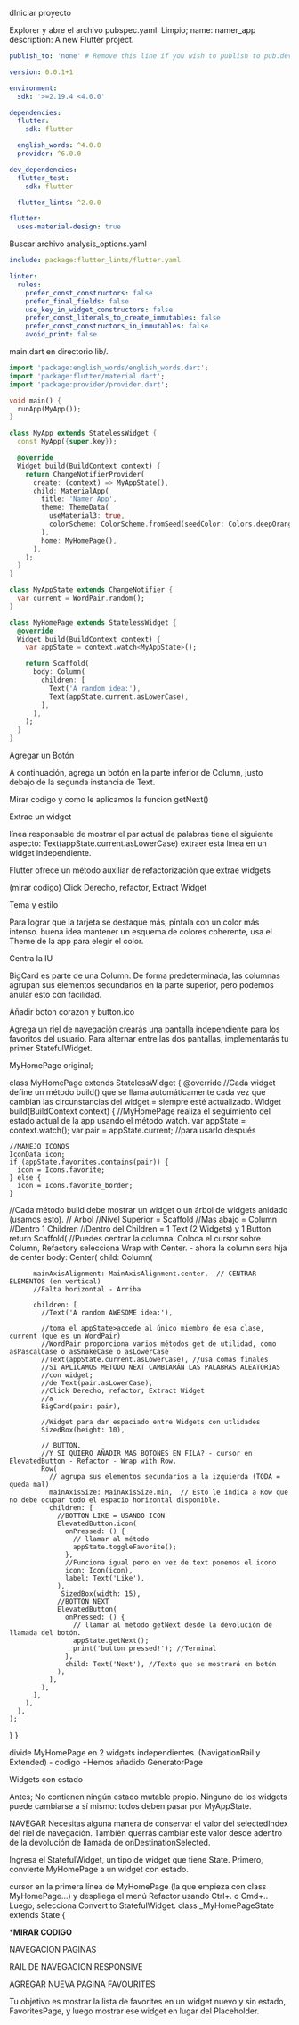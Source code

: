 dIniciar proyecto

Explorer y abre el archivo pubspec.yaml.
Limpio;
name: namer_app
description: A new Flutter project.

```yaml
publish_to: 'none' # Remove this line if you wish to publish to pub.dev

version: 0.0.1+1

environment:
  sdk: '>=2.19.4 <4.0.0'

dependencies:
  flutter:
    sdk: flutter

  english_words: ^4.0.0
  provider: ^6.0.0

dev_dependencies:
  flutter_test:
    sdk: flutter

  flutter_lints: ^2.0.0

flutter:
  uses-material-design: true
```

Buscar archivo analysis_options.yaml

```yaml
include: package:flutter_lints/flutter.yaml

linter:
  rules:
    prefer_const_constructors: false
    prefer_final_fields: false
    use_key_in_widget_constructors: false
    prefer_const_literals_to_create_immutables: false
    prefer_const_constructors_in_immutables: false
    avoid_print: false
```

main.dart en directorio lib/.

```Dart
import 'package:english_words/english_words.dart';
import 'package:flutter/material.dart';
import 'package:provider/provider.dart';

void main() {
  runApp(MyApp());
}

class MyApp extends StatelessWidget {
  const MyApp({super.key});

  @override
  Widget build(BuildContext context) {
    return ChangeNotifierProvider(
      create: (context) => MyAppState(),
      child: MaterialApp(
        title: 'Namer App',
        theme: ThemeData(
          useMaterial3: true,
          colorScheme: ColorScheme.fromSeed(seedColor: Colors.deepOrange),
        ),
        home: MyHomePage(),
      ),
    );
  }
}

class MyAppState extends ChangeNotifier {
  var current = WordPair.random();
}

class MyHomePage extends StatelessWidget {
  @override
  Widget build(BuildContext context) {
    var appState = context.watch<MyAppState>();

    return Scaffold(
      body: Column(
        children: [
          Text('A random idea:'),
          Text(appState.current.asLowerCase),
        ],
      ),
    );
  }
}
```

Agregar un Botón

A continuación, agrega un botón en la parte inferior de Column, justo debajo de la segunda instancia de Text.

Mirar codigo y como le aplicamos la funcion getNext()


Extrae un widget

línea responsable de mostrar el par actual de palabras tiene el siguiente aspecto: Text(appState.current.asLowerCase)
extraer esta línea en un widget independiente. 

Flutter ofrece un método auxiliar de refactorización que extrae widgets

(mirar codigo)
Click Derecho, refactor, Extract Widget

Tema y estilo

Para lograr que la tarjeta se destaque más, píntala con un color más intenso. 
buena idea mantener un esquema de colores coherente, usa el Theme de la app para elegir el color.

Centra la IU

BigCard es parte de una Column.
 De forma predeterminada, las columnas agrupan sus elementos secundarios en la parte superior, pero podemos anular esto con facilidad. 

Añadir boton corazon y button.ico

 Agrega un riel de navegación
 crearás una pantalla independiente para los favoritos del usuario. Para alternar entre las dos pantallas, implementarás tu primer StatefulWidget.

 MyHomePage original;

 
class MyHomePage extends StatelessWidget {
  @override
  //Cada widget define un método build() que se llama automáticamente cada vez que cambian las circunstancias del widget = siempre esté actualizado.
  Widget build(BuildContext context) {
    //MyHomePage realiza el seguimiento del estado actual de la app usando el método watch.
    var appState = context.watch<MyAppState>();
    var pair = appState.current; //para usarlo después

    //MANEJO ICONOS
    IconData icon;
    if (appState.favorites.contains(pair)) {
      icon = Icons.favorite;
    } else {
      icon = Icons.favorite_border;
    }

  //Cada método build debe mostrar un widget o un árbol de widgets anidado (usamos esto). 
  // Arbol
  //Nivel Superior = Scaffold
  //Mas abajo = Column
  //Dentro 1 Children
  //Dentro del Children = 1 Text (2 Widgets) y 1 Button
    return Scaffold(
      //Puedes centrar la columna. Coloca el cursor sobre Column, Refactory selecciona Wrap with Center. - ahora la column sera hija de center
      body: Center(
        child: Column(
        
          mainAxisAlignment: MainAxisAlignment.center,  // CENTRAR ELEMENTOS (en vertical)
          //Falta horizontal - Arriba
        
          children: [
            //Text('A random AWESOME idea:'),

            //toma el appState>accede al único miembro de esa clase, current (que es un WordPair)
            //WordPair proporciona varios métodos get de utilidad, como asPascalCase o asSnakeCase o asLowerCase
            //Text(appState.current.asLowerCase), //usa comas finales 
            //SI APLICAMOS METODO NEXT CAMBIARÁN LAS PALABRAS ALEATORIAS
            //con widget;
            //de Text(pair.asLowerCase),  
            //Click Derecho, refactor, Extract Widget
            //a
            BigCard(pair: pair), 

            //Widget para dar espaciado entre Widgets con utlidades
            SizedBox(height: 10),
        
            // BUTTON.
            //Y SI QUIERO AÑADIR MAS BOTONES EN FILA? - cursor en ElevatedButton - Refactor - Wrap with Row.
            Row(
              // agrupa sus elementos secundarios a la izquierda (TODA = queda mal)
              mainAxisSize: MainAxisSize.min,  // Esto le indica a Row que no debe ocupar todo el espacio horizontal disponible.
              children: [
                //BOTTON LIKE = USANDO ICON
                ElevatedButton.icon(
                  onPressed: () {
                    // llamar al método
                    appState.toggleFavorite();
                  },
                  //Funciona igual pero en vez de text ponemos el icono
                  icon: Icon(icon),
                  label: Text('Like'),
                ),
                 SizedBox(width: 15),
                //BOTTON NEXT
                ElevatedButton(
                  onPressed: () {
                    // llamar al método getNext desde la devolución de llamada del botón.
                    appState.getNext();
                    print('button pressed!'); //Terminal
                  },
                  child: Text('Next'), //Texto que se mostrará en botón
                ),
              ],
            ),
          ],
        ),
      ),
    );
  }
}

  divide MyHomePage en 2 widgets independientes. (NavigationRail y Extended) - codigo
  +Hemos añadido GeneratorPage


  Widgets con estado

  Antes;  No contienen ningún estado mutable propio. Ninguno de los widgets puede cambiarse a sí mismo: todos deben pasar por MyAppState.

NAVEGAR
  Necesitas alguna manera de conservar el valor del selectedIndex del riel de navegación. También querrás cambiar este valor desde adentro de la devolución de llamada de onDestinationSelected.

Ingresa el StatefulWidget, un tipo de widget que tiene State.
 Primero, convierte MyHomePage a un widget con estado.

  cursor en la primera línea de MyHomePage (la que empieza con class MyHomePage...) y despliega el menú Refactor usando Ctrl+. o Cmd+.. Luego, selecciona Convert to StatefulWidget.
  class _MyHomePageState extends State<MyHomePage> {

***MIRAR CODIGO**

NAVEGACION PAGINAS

RAIL DE NAVEGACION RESPONSIVE


AGREGAR NUEVA PAGINA FAVOURITES

Tu objetivo es mostrar la lista de favorites en un widget nuevo y sin estado, FavoritesPage, y luego mostrar ese widget en lugar del Placeholder.